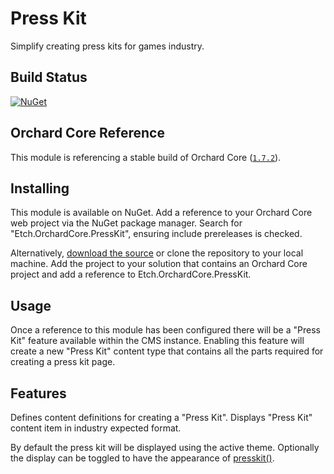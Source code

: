 # Press Kit

Simplify creating press kits for games industry.

## Build Status

[![NuGet](https://img.shields.io/nuget/v/Etch.OrchardCore.PressKit.svg)](https://www.nuget.org/packages/Etch.OrchardCore.PressKit)

## Orchard Core Reference

This module is referencing a stable build of Orchard Core ([`1.7.2`](https://www.nuget.org/packages/OrchardCore.Module.Targets/1.7.2)).

## Installing

This module is available on NuGet. Add a reference to your Orchard Core web project via the NuGet package manager. Search for "Etch.OrchardCore.PressKit", ensuring include prereleases is checked.

Alternatively, [download the source](https://github.com/etchuk/Etch.OrchardCore.PressKit/archive/main.zip) or clone the repository to your local machine. Add the project to your solution that contains an Orchard Core project and add a reference to Etch.OrchardCore.PressKit.

## Usage

Once a reference to this module has been configured there will be a "Press Kit" feature available within the CMS instance. Enabling this feature will create a new "Press Kit" content type that contains all the parts required for creating a press kit page.

## Features

Defines content definitions for creating a "Press Kit". Displays "Press Kit" content item in industry expected format.

By default the press kit will be displayed using the active theme. Optionally the display can be toggled to have the appearance of [presskit()](https://dopresskit.com/).
